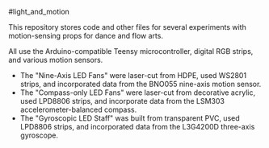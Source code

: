 #light_and_motion

This repository stores code and other files for several experiments with motion-sensing props for dance and flow arts.

All use the Arduino-compatible Teensy microcontroller, digital RGB strips, and various motion sensors.

- The "Nine-Axis LED Fans" were laser-cut from HDPE, used WS2801 strips, and incorporated data from the BNO055 nine-axis motion sensor.
- The "Compass-only LED Fans" were laser-cut from decorative acrylic, used LPD8806 strips, and incorporate data from the LSM303 accelerometer-balanced compass.
- The "Gyroscopic LED Staff" was built from transparent PVC, used LPD8806 strips, and incorporated data from the L3G4200D three-axis gyroscope.

